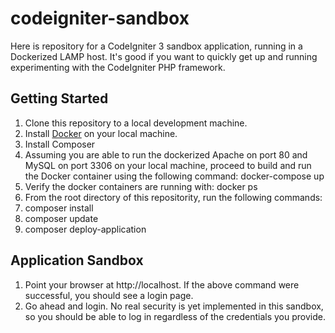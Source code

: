 # codeigniter-sandbox
Here is repository for a CodeIgniter 3 sandbox application, running in a Dockerized LAMP host. It's good if you want to quickly get up and running experimenting with the CodeIgniter PHP framework.


## Getting Started
1. Clone this repository to a local development machine.
1. Install [Docker](https://www.docker.com/) on your local machine.
1. Install Composer
1. Assuming you are able to run the dockerized Apache on port 80 and MySQL on port 3306 on your local machine, proceed to build and run the Docker container using the following command: docker-compose up
1. Verify the docker containers are running with: docker ps
1. From the root directory of this repositority, run the following commands:
1.  composer install
1.  composer update
1.  composer deploy-application

## Application Sandbox
1. Point your browser at http://localhost. If the above command were successful, you should see a login page.
1. Go ahead and login. No real security is yet implemented in this sandbox, so you should be able to log in regardless of the credentials you provide.
